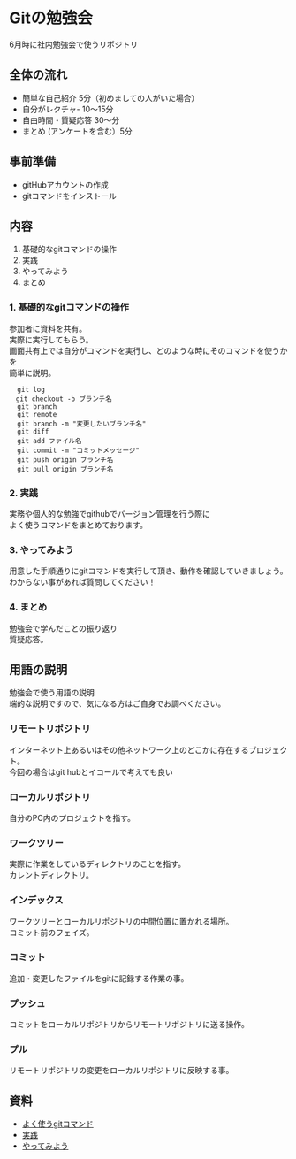 # Gitの勉強会
6月時に社内勉強会で使うリポジトリ

## 全体の流れ
- 簡単な自己紹介 5分（初めましての人がいた場合）
- 自分がレクチャ- 10〜15分
- 自由時間・質疑応答 30〜分
- まとめ (アンケートを含む）5分

## 事前準備
- gitHubアカウントの作成
- gitコマンドをインストール

## 内容
1. 基礎的なgitコマンドの操作
2. 実践
3. やってみよう
4. まとめ

### 1. 基礎的なgitコマンドの操作
参加者に資料を共有。<br>
実際に実行してもらう。<br>
画面共有上では自分がコマンドを実行し、どのような時にそのコマンドを使うかを<br>
簡単に説明。
```
  git log 
　git checkout -b ブランチ名
  git branch
  git remote 
  git branch -m "変更したいブランチ名"
  git diff
  git add ファイル名
  git commit -m "コミットメッセージ"
  git push origin ブランチ名
  git pull origin ブランチ名
```
### 2. 実践
実務や個人的な勉強でgithubでバージョン管理を行う際に <br>
よく使うコマンドをまとめております。

### 3. やってみよう
用意した手順通りにgitコマンドを実行して頂き、動作を確認していきましょう。<br/>
わからない事があれば質問してください！

### 4. まとめ
勉強会で学んだことの振り返り<br>
質疑応答。

## 用語の説明
勉強会で使う用語の説明<br/>
端的な説明ですので、気になる方はご自身でお調べください。

### リモートリポジトリ
インターネット上あるいはその他ネットワーク上のどこかに存在するプロジェクト。<br/>
今回の場合はgit hubとイコールで考えても良い

### ローカルリポジトリ
自分のPC内のプロジェクトを指す。

### ワークツリー
実際に作業をしているディレクトリのことを指す。<br/>
カレントディレクトリ。

### インデックス
ワークツリーとローカルリポジトリの中間位置に置かれる場所。<br/>
コミット前のフェイズ。

### コミット
追加・変更したファイルをgitに記録する作業の事。

### プッシュ
コミットをローカルリポジトリからリモートリポジトリに送る操作。

### プル
リモートリポジトリの変更をローカルリポジトリに反映する事。

## 資料
- [よく使うgitコマンド](https://github.com/kazutotakeuchi-32/git_test/blob/main/text.md)
- [実践](https://github.com/kazutotakeuchi-32/git_test/blob/main/text2.md)
- [やってみよう](https://github.com/kazutotakeuchi-32/git_test/blob/main/text3.md)
